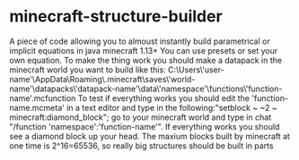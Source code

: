 # minecraft-structure-builder
A piece of code allowing you to almoust instantly build parametrical or implicit equations in java minecraft 1.13+
You can use presets or set your own equation. To make the thing work you should make a datapack in the minecraft world you want to build like this:
C:\\Users\\'user-name'\\AppData\\Roaming\\.minecraft\\saves\\'world-name'\\datapacks\\'datapack-name'\\data\\'namespace'\\functions\\'function-name'.mcfunction
To test if everything works you should edit the 'function-name.mcmeta' in a text editor and type in the following:"setblock ~ ~2 ~ minecraft:diamond_block"; go to
your minecraft world and type in chat "/function 'namespace':'function-name'". If everything works you should see a diamond block up your head.
The maxium blocks built by minecraft at one time is 2^16=65536, so really big structures should be built in parts

